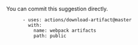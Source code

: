 You can commit this suggestion directly.

```suggestion
      - uses: actions/download-artifact@master
        with: 
          name: webpack artifacts
          path: public    
```